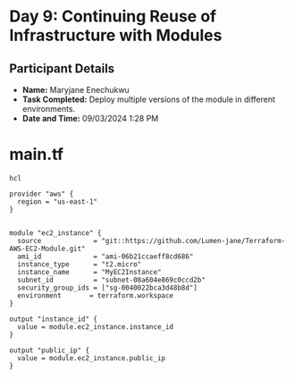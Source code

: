 # Day 9: Continuing Reuse of Infrastructure with Modules

## Participant Details

- **Name:** Maryjane Enechukwu
- **Task Completed:** Deploy multiple versions of the module in different environments.
- **Date and Time:** 09/03/2024 1:28 PM 


# main.tf
```
hcl

provider "aws" {
  region = "us-east-1"
}


module "ec2_instance" {
  source             = "git::https://github.com/Lumen-jane/Terraform-AWS-EC2-Module.git"
  ami_id             = "ami-06b21ccaeff8cd686"
  instance_type      = "t2.micro"
  instance_name      = "MyEC2Instance"
  subnet_id          = "subnet-08a604e869c0ccd2b"
  security_group_ids = ["sg-0040022bca3d48b8d"]
  environment       = terraform.workspace 
}

output "instance_id" {
  value = module.ec2_instance.instance_id
}

output "public_ip" {
  value = module.ec2_instance.public_ip
}


```